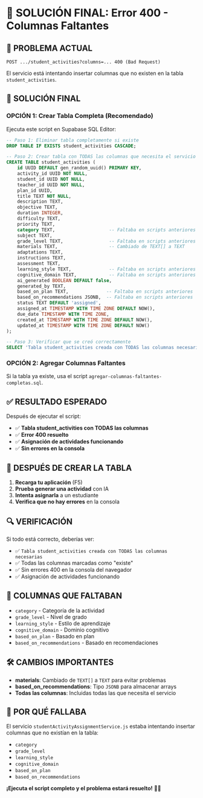 # 🚨 SOLUCIÓN FINAL: Error 400 - Columnas Faltantes

## 🎯 **PROBLEMA ACTUAL**
```
POST .../student_activities?columns=... 400 (Bad Request)
```

El servicio está intentando insertar columnas que no existen en la tabla `student_activities`.

## 🔧 **SOLUCIÓN FINAL**

### **OPCIÓN 1: Crear Tabla Completa (Recomendado)**
Ejecuta este script en Supabase SQL Editor:

```sql
-- Paso 1: Eliminar tabla completamente si existe
DROP TABLE IF EXISTS student_activities CASCADE;

-- Paso 2: Crear tabla con TODAS las columnas que necesita el servicio
CREATE TABLE student_activities (
    id UUID DEFAULT gen_random_uuid() PRIMARY KEY,
    activity_id UUID NOT NULL,
    student_id UUID NOT NULL,
    teacher_id UUID NOT NULL,
    plan_id UUID,
    title TEXT NOT NULL,
    description TEXT,
    objective TEXT,
    duration INTEGER,
    difficulty TEXT,
    priority TEXT,
    category TEXT,                    -- Faltaba en scripts anteriores
    subject TEXT,
    grade_level TEXT,                 -- Faltaba en scripts anteriores
    materials TEXT,                   -- Cambiado de TEXT[] a TEXT
    adaptations TEXT,
    instructions TEXT,
    assessment TEXT,
    learning_style TEXT,              -- Faltaba en scripts anteriores
    cognitive_domain TEXT,            -- Faltaba en scripts anteriores
    ai_generated BOOLEAN DEFAULT false,
    generated_by TEXT,
    based_on_plan TEXT,              -- Faltaba en scripts anteriores
    based_on_recommendations JSONB,  -- Faltaba en scripts anteriores
    status TEXT DEFAULT 'assigned',
    assigned_at TIMESTAMP WITH TIME ZONE DEFAULT NOW(),
    due_date TIMESTAMP WITH TIME ZONE,
    created_at TIMESTAMP WITH TIME ZONE DEFAULT NOW(),
    updated_at TIMESTAMP WITH TIME ZONE DEFAULT NOW()
);

-- Paso 3: Verificar que se creó correctamente
SELECT 'Tabla student_activities creada con TODAS las columnas necesarias' as resultado;
```

### **OPCIÓN 2: Agregar Columnas Faltantes**
Si la tabla ya existe, usa el script `agregar-columnas-faltantes-completas.sql`.

## ✅ **RESULTADO ESPERADO**

Después de ejecutar el script:
- ✅ **Tabla student_activities con TODAS las columnas**
- ✅ **Error 400 resuelto**
- ✅ **Asignación de actividades funcionando**
- ✅ **Sin errores en la consola**

## 🚀 **DESPUÉS DE CREAR LA TABLA**

1. **Recarga tu aplicación** (F5)
2. **Prueba generar una actividad** con IA
3. **Intenta asignarla** a un estudiante
4. **Verifica que no hay errores** en la consola

## 🔍 **VERIFICACIÓN**

Si todo está correcto, deberías ver:
- ✅ `Tabla student_activities creada con TODAS las columnas necesarias`
- ✅ Todas las columnas marcadas como "existe"
- ✅ Sin errores 400 en la consola del navegador
- ✅ Asignación de actividades funcionando

## 📝 **COLUMNAS QUE FALTABAN**

- `category` - Categoría de la actividad
- `grade_level` - Nivel de grado
- `learning_style` - Estilo de aprendizaje
- `cognitive_domain` - Dominio cognitivo
- `based_on_plan` - Basado en plan
- `based_on_recommendations` - Basado en recomendaciones

## 🛠️ **CAMBIOS IMPORTANTES**

- **materials**: Cambiado de `TEXT[]` a `TEXT` para evitar problemas
- **based_on_recommendations**: Tipo `JSONB` para almacenar arrays
- **Todas las columnas**: Incluidas todas las que necesita el servicio

## 🎯 **POR QUÉ FALLABA**

El servicio `studentActivityAssignmentService.js` estaba intentando insertar columnas que no existían en la tabla:
- `category`
- `grade_level` 
- `learning_style`
- `cognitive_domain`
- `based_on_plan`
- `based_on_recommendations`

**¡Ejecuta el script completo y el problema estará resuelto!** 🎯✨

